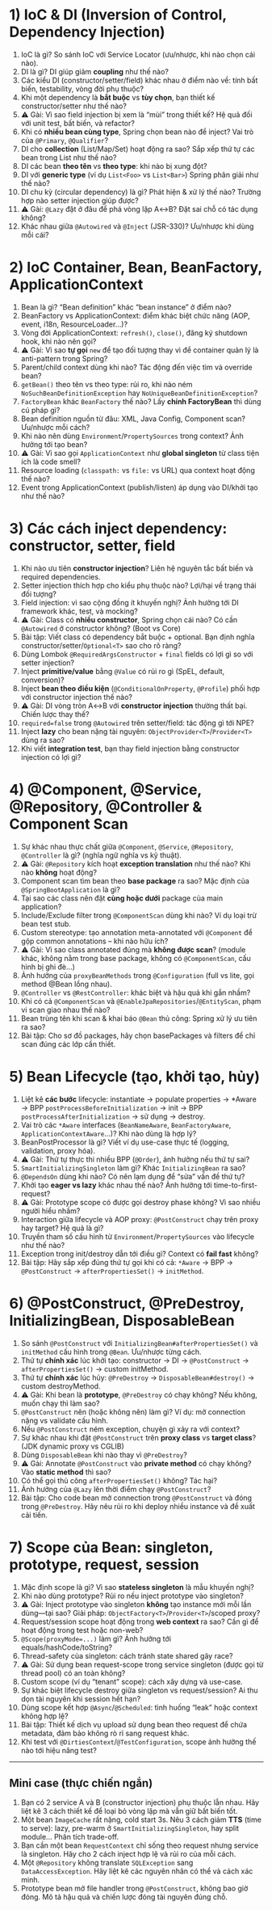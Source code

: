 # 1) IoC & DI (Inversion of Control, Dependency Injection)

1. IoC là gì? So sánh IoC với Service Locator (ưu/nhược, khi nào chọn cái nào).
2. DI là gì? DI giúp giảm **coupling** như thế nào?
3. Các kiểu DI (constructor/setter/field) khác nhau ở điểm nào về: tính bất biến, testability, vòng đời phụ thuộc?
4. Khi một dependency là **bắt buộc** vs **tùy chọn**, bạn thiết kế constructor/setter như thế nào?
5. ⚠️ Gài: Vì sao field injection bị xem là “mùi” trong thiết kế? Hệ quả đối với unit test, bất biến, và refactor?
6. Khi có **nhiều bean cùng type**, Spring chọn bean nào để inject? Vai trò của `@Primary`, `@Qualifier`?
7. DI cho **collection** (List/Map/Set) hoạt động ra sao? Sắp xếp thứ tự các bean trong List như thế nào?
8. DI các bean **theo tên** vs **theo type**: khi nào bị xung đột?
9. DI với **generic type** (ví dụ `List<Foo>` vs `List<Bar>`) Spring phân giải như thế nào?
10. DI chu kỳ (circular dependency) là gì? Phát hiện & xử lý thế nào? Trường hợp nào setter injection giúp được?
11. ⚠️ Gài: `@Lazy` đặt ở đâu để phá vòng lặp A↔B? Đặt sai chỗ có tác dụng không?
12. Khác nhau giữa `@Autowired` và `@Inject` (JSR-330)? Ưu/nhược khi dùng mỗi cái?

# 2) IoC Container, Bean, BeanFactory, ApplicationContext

1. Bean là gì? “Bean definition” khác “bean instance” ở điểm nào?
2. BeanFactory vs ApplicationContext: điểm khác biệt chức năng (AOP, event, i18n, ResourceLoader…)?
3. Vòng đời ApplicationContext: `refresh()`, `close()`, đăng ký shutdown hook, khi nào nên gọi?
4. ⚠️ Gài: Vì sao **tự gọi** `new` để tạo đối tượng thay vì để container quản lý là anti-pattern trong Spring?
5. Parent/child context dùng khi nào? Tác động đến việc tìm và override bean?
6. `getBean()` theo tên vs theo type: rủi ro, khi nào ném `NoSuchBeanDefinitionException` hay `NoUniqueBeanDefinitionException`?
7. `FactoryBean` khác `BeanFactory` thế nào? Lấy **chính FactoryBean** thì dùng cú pháp gì?
8. Bean definition nguồn từ đâu: XML, Java Config, Component scan? Ưu/nhược mỗi cách?
9. Khi nào nên dùng `Environment`/`PropertySources` trong context? Ảnh hưởng tới tạo bean?
10. ⚠️ Gài: Vì sao gọi `ApplicationContext` như **global singleton** từ class tiện ích là code smell?
11. Resource loading (`classpath:` vs `file:` vs URL) qua context hoạt động thế nào?
12. Event trong ApplicationContext (publish/listen) áp dụng vào DI/khởi tạo như thế nào?

# 3) Các cách inject dependency: constructor, setter, field

1. Khi nào ưu tiên **constructor injection**? Liên hệ nguyên tắc bất biến và required dependencies.
2. Setter injection thích hợp cho kiểu phụ thuộc nào? Lợi/hại về trạng thái đối tượng?
3. Field injection: vì sao cộng đồng ít khuyến nghị? Ảnh hưởng tới DI framework khác, test, và mocking?
4. ⚠️ Gài: Class có **nhiều constructor**, Spring chọn cái nào? Có cần `@Autowired` ở constructor không? (Boot vs Core)
5. Bài tập: Viết class có dependency bắt buộc + optional. Bạn định nghĩa constructor/setter/`Optional<T>` sao cho rõ ràng?
6. Dùng Lombok `@RequiredArgsConstructor` + `final` fields có lợi gì so với setter injection?
7. Inject **primitive/value** bằng `@Value` có rủi ro gì (SpEL, default, conversion)?
8. Inject **bean theo điều kiện** (`@ConditionalOnProperty`, `@Profile`) phối hợp với constructor injection thế nào?
9. ⚠️ Gài: DI vòng tròn A↔B với **constructor injection** thường thất bại. Chiến lược thay thế?
10. `required=false` trong `@Autowired` trên setter/field: tác động gì tới NPE?
11. Inject **lazy** cho bean nặng tài nguyên: `ObjectProvider<T>`/`Provider<T>` dùng ra sao?
12. Khi viết **integration test**, bạn thay field injection bằng constructor injection có lợi gì?

# 4) @Component, @Service, @Repository, @Controller & Component Scan

1. Sự khác nhau thực chất giữa `@Component`, `@Service`, `@Repository`, `@Controller` là gì? (nghĩa ngữ nghĩa vs kỹ thuật).
2. ⚠️ Gài: `@Repository` kích hoạt **exception translation** như thế nào? Khi nào **không** hoạt động?
3. Component scan tìm bean theo **base package** ra sao? Mặc định của `@SpringBootApplication` là gì?
4. Tại sao các class nên đặt **cùng hoặc dưới** package của main application?
5. Include/Exclude filter trong `@ComponentScan` dùng khi nào? Ví dụ loại trừ bean test stub.
6. Custom stereotype: tạo annotation meta-annotated với `@Component` để gộp common annotations – khi nào hữu ích?
7. ⚠️ Gài: Vì sao class annotated đúng mà **không được scan**? (module khác, không nằm trong base package, không có `@ComponentScan`, cấu hình bị ghi đè…)
8. Ảnh hưởng của `proxyBeanMethods` trong `@Configuration` (full vs lite, gọi method @Bean lồng nhau).
9. `@Controller` vs `@RestController`: khác biệt và hậu quả khi gắn nhầm?
10. Khi có cả `@ComponentScan` và `@EnableJpaRepositories`/`@EntityScan`, phạm vi scan giao nhau thế nào?
11. Bean trùng tên khi scan & khai báo `@Bean` thủ công: Spring xử lý ưu tiên ra sao?
12. Bài tập: Cho sơ đồ packages, hãy chọn basePackages và filters để chỉ scan đúng các lớp cần thiết.

# 5) Bean Lifecycle (tạo, khởi tạo, hủy)

1. Liệt kê **các bước** lifecycle: instantiate → populate properties → \*Aware → BPP `postProcessBeforeInitialization` → init → BPP `postProcessAfterInitialization` → sử dụng → destroy.
2. Vai trò các `*Aware` interfaces (`BeanNameAware`, `BeanFactoryAware`, `ApplicationContextAware`…)? Khi nào dùng là hợp lý?
3. BeanPostProcessor là gì? Viết ví dụ use-case thực tế (logging, validation, proxy hóa).
4. ⚠️ Gài: Thứ tự thực thi nhiều BPP (`@Order`), ảnh hưởng nếu thứ tự sai?
5. `SmartInitializingSingleton` làm gì? Khác `InitializingBean` ra sao?
6. `@DependsOn` dùng khi nào? Có nên lạm dụng để “sửa” vấn đề thứ tự?
7. Khởi tạo **eager vs lazy** khác nhau thế nào? Ảnh hưởng tới time-to-first-request?
8. ⚠️ Gài: Prototype scope có được gọi destroy phase không? Vì sao nhiều người hiểu nhầm?
9. Interaction giữa lifecycle và AOP proxy: `@PostConstruct` chạy trên proxy hay target? Hệ quả là gì?
10. Truyền tham số cấu hình từ `Environment`/`PropertySources` vào lifecycle như thế nào?
11. Exception trong init/destroy dẫn tới điều gì? Context có **fail fast** không?
12. Bài tập: Hãy sắp xếp đúng thứ tự gọi khi có cả: `*Aware` → BPP → `@PostConstruct` → `afterPropertiesSet()` → `initMethod`.

# 6) @PostConstruct, @PreDestroy, InitializingBean, DisposableBean

1. So sánh `@PostConstruct` với `InitializingBean#afterPropertiesSet()` và `initMethod` cấu hình trong `@Bean`. Ưu/nhược từng cách.
2. Thứ tự **chính xác** lúc khởi tạo: constructor → DI → `@PostConstruct` → `afterPropertiesSet()` → custom initMethod.
3. Thứ tự **chính xác** lúc hủy: `@PreDestroy` → `DisposableBean#destroy()` → custom destroyMethod.
4. ⚠️ Gài: Khi bean là **prototype**, `@PreDestroy` có chạy không? Nếu không, muốn chạy thì làm sao?
5. `@PostConstruct` nên (hoặc không nên) làm gì? Ví dụ: mở connection nặng vs validate cấu hình.
6. Nếu `@PostConstruct` ném exception, chuyện gì xảy ra với context?
7. Sự khác nhau khi đặt `@PostConstruct` trên **proxy class** vs **target class**? (JDK dynamic proxy vs CGLIB)
8. Dùng `DisposableBean` khi nào thay vì `@PreDestroy`?
9. ⚠️ Gài: Annotate `@PostConstruct` vào **private method** có chạy không? Vào **static method** thì sao?
10. Có thể gọi thủ công `afterPropertiesSet()` không? Tác hại?
11. Ảnh hưởng của `@Lazy` lên thời điểm chạy `@PostConstruct`?
12. Bài tập: Cho code bean mở connection trong `@PostConstruct` và đóng trong `@PreDestroy`. Hãy nêu rủi ro khi deploy nhiều instance và đề xuất cải tiến.

# 7) Scope của Bean: singleton, prototype, request, session

1. Mặc định scope là gì? Vì sao **stateless singleton** là mẫu khuyến nghị?
2. Khi nào dùng prototype? Rủi ro nếu inject prototype vào singleton?
3. ⚠️ Gài: Inject prototype vào singleton **không** tạo instance mới mỗi lần dùng—tại sao? Giải pháp: `ObjectFactory<T>`/`Provider<T>`/scoped proxy?
4. Request/session scope hoạt động trong **web context** ra sao? Cần gì để hoạt động trong test hoặc non-web?
5. `@Scope(proxyMode=...)` làm gì? Ảnh hưởng tới equals/hashCode/toString?
6. Thread-safety của singleton: cách tránh state shared gây race?
7. ⚠️ Gài: Sử dụng bean request-scope trong service singleton (được gọi từ thread pool) có an toàn không?
8. Custom scope (ví dụ “tenant” scope): cách xây dựng và use-case.
9. Sự khác biệt lifecycle destroy giữa singleton vs request/session? Ai thu dọn tài nguyên khi session hết hạn?
10. Dùng scope kết hợp `@Async`/`@Scheduled`: tình huống “leak” hoặc context không hợp lệ?
11. Bài tập: Thiết kế dịch vụ upload sử dụng bean theo request để chứa metadata, đảm bảo không rò rỉ sang request khác.
12. Khi test với `@DirtiesContext`/`@TestConfiguration`, scope ảnh hưởng thế nào tới hiệu năng test?

---

## Mini case (thực chiến ngắn)

1. Bạn có 2 service A và B (constructor injection) phụ thuộc lẫn nhau. Hãy liệt kê 3 cách thiết kế để loại bỏ vòng lặp mà vẫn giữ bất biến tốt.
2. Một bean `ImageCache` rất nặng, cold start 3s. Nêu 3 cách giảm **TTS** (time to serve): lazy, pre-warm ở `SmartInitializingSingleton`, hay split module… Phân tích trade-off.
3. Bạn cần một bean `RequestContext` chỉ sống theo request nhưng service là singleton. Hãy cho 2 cách inject hợp lệ và rủi ro của mỗi cách.
4. Một `@Repository` không translate `SQLException` sang `DataAccessException`. Hãy liệt kê các nguyên nhân có thể và cách xác minh.
5. Prototype bean mở file handler trong `@PostConstruct`, không bao giờ đóng. Mô tả hậu quả và chiến lược đóng tài nguyên đúng chỗ.
